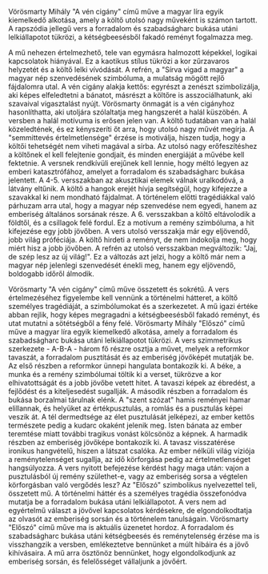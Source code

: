 Vörösmarty Mihály "A vén cigány" című műve a magyar líra egyik kiemelkedő alkotása, amely a költő utolsó nagy műveként is számon tartott. A rapszódia jellegű vers a forradalom és szabadságharc bukása utáni lelkiállapotot tükrözi, a kétségbeesésből fakadó reményt fogalmazza meg.

A mű nehezen értelmezhető, tele van egymásra halmozott képekkel, logikai kapcsolatok hiányával. Ez a kaotikus stílus tükrözi a kor zűrzavaros helyzetét és a költő lelki vívódását. A refrén, a "Sírva vigad a magyar" a magyar nép szenvedésének szimbóluma, a mulatság mögött rejlő fájdalomra utal.
A vén cigány alakja kettős: egyrészt a zenészt szimbolizálja, aki képes elfeledtetni a bánatot, másrészt a költőre is asszociálhatunk, aki szavaival vigasztalást nyújt. Vörösmarty önmagát is a vén cigányhoz hasonlíthatta, aki utoljára szólaltatja meg hangszerét a halál küszöbén.
A versben a halál motívuma is erősen jelen van. A költő tudatában van a halál közeledtének, és ez kényszeríti őt arra, hogy utolsó nagy művét megírja. A "semmittevés értelmetlensége" érzése is motiválja, hiszen tudja, hogy a költői tehetségét nem viheti magával a sírba.
Az utolsó nagy erőfeszítéshez a költőnek el kell felejtenie gondjait, és minden energiáját a művébe kell fektetnie. A versnek rendkívüli erejűnek kell lennie, hogy méltó legyen az emberi katasztrófához, amelyet a forradalom és szabadságharc bukása jelentett.
A 4-5. versszakban az akusztikai elemek válnak uralkodóvá, a látvány eltűnik. A költő a hangok erejét hívja segítségül, hogy kifejezze a szavakkal ki nem mondható fájdalmat. A történelem előtti tragédiákkal való párhuzam arra utal, hogy a magyar nép szenvedése nem egyedi, hanem az emberiség általános sorsának része.
A 6. versszakban a költő eltávolodik a földtől, és a csillagok felé fordul. Ez a motívum a remény szimbóluma, a hit kifejezése egy jobb jövőben. A vers utolsó versszakja már egy eljövendő, jobb világ próféciája. A költő hirdeti a reményt, de nem indokolja meg, hogy miért hisz a jobb jövőben.
A refrén az utolsó versszakban megváltozik: "Jaj, de szép lesz az új világ!". Ez a változás azt jelzi, hogy a költő már nem a magyar nép jelenlegi szenvedését énekli meg, hanem egy eljövendő, boldogabb időről álmodik.

Vörösmarty "A vén cigány" című műve összetett és sokrétű. A vers értelmezéséhez figyelembe kell vennünk a történelmi hátteret, a költő személyes tragédiáját, a szimbólumokat és a szerkezetet. A mű igazi értéke abban rejlik, hogy képes megragadni a kétségbeesésből fakadó reményt, és utat mutatni a sötétségből a fény felé.
Vörösmarty Mihály "Előszó" című műve a magyar líra egyik kiemelkedő alkotása, amely a forradalom és szabadságharc bukása utáni lelkiállapotot tükrözi. A vers szimmetrikus szerkezete - A-B-A - három fő részre osztja a művet, melyek a reformkor tavaszát, a forradalom pusztítását és az emberiség jövőképét mutatják be.
Az első részben a reformkor ünnepi hangulata bontakozik ki. A béke, a munka és a remény szimbólumai töltik ki a verset, tükrözve a kor elhivatottságát és a jobb jövőbe vetett hitet. A tavaszi képek az ébredést, a fejlődést és a kiteljesedést sugallják.
A második részben a forradalom és bukása borzalmai tárulnak elénk. A "szent szózat" hamis reményei hamar elillannak, és helyüket az értékpusztulás, a romlás és a pusztulás képei veszik át. A tél dermedtsége az élet pusztulását jelképezi, az ember kettős természete pedig a kudarc okaként jelenik meg. Isten bánata az ember teremtése miatt további tragikus vonást kölcsönöz a képnek.
A harmadik részben az emberiség jövőképe bontakozik ki. A tavasz visszatérése ironikus hangvételű, hiszen a látszat csalóka. Az ember nélküli világ víziója a reménytelenséget sugallja, az idő körforgása pedig az értelmetlenséget hangsúlyozza. A vers nyitott befejezése kérdést hagy maga után: vajon a pusztulásból új remény születhet-e, vagy az emberiség sorsa a végtelen körforgásban való vergődés lesz?
Az "Előszó" szimbolikus nyelvezettel teli, összetett mű. A történelmi háttér és a személyes tragédia összefonódva mutatja be a forradalom bukása utáni lelkiállapotot. A vers nem ad egyértelmű választ a jövővel kapcsolatos kérdésekre, de elgondolkodtatja az olvasót az emberiség sorsán és a történelem tanulságain.
Vörösmarty "Előszó" című műve ma is aktuális üzenetet hordoz. A forradalom és szabadságharc bukása utáni kétségbeesés és reménytelenség érzése ma is visszhangzik a versben, emlékeztetve bennünket a múlt hibáira és a jövő kihívásaira. A mű arra ösztönöz bennünket, hogy elgondolkodjunk az emberiség sorsán, és felelősséget vállaljunk a jövőért.